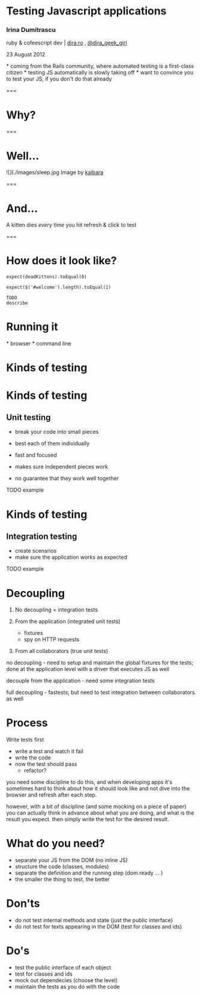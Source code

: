 # Testing Javascript applications

### Irina Dumitrascu

ruby & cofeescript dev | [dira.ro](http://dira.ro) ,  [@dira_geek_girl](http://twitter.com/dira_geek_girl)

23 August 2012

<div class="notes" markdown="1">
* coming from the Rails community, where automated testing is a first-class citizen
* testing JS automatically is slowly taking off
* want to convince you to test your JS, if you don't do that already
</div>

===

# Why?

===

# Well…

![](./images/sleep.jpg
Image by [kaibara](http://www.flickr.com/photos/kaibara/)

===

# And…

A kitten dies *every time* you hit refresh & click to test

===

# How does it look like?

    expect(deadKittens).toEqual(0)
    
    expect($('#welcome').length).toEqual(1)
    
    TODO 
    describe

# Running it

<div class="notes">
* browser
* command line
</div>

# Kinds of testing

# Kinds of testing

## Unit testing

* break your code into small pieces
* best each of them individually

* fast and focused
* makes sure independent pieces work
* no guarantee that they work well together

TODO example

# Kinds of testing
   
## Integration testing

* create scenarios
* make sure the application works as expected 

TODO example


# Decoupling

1. No decoupling = integration tests


1. From the application (integrated unit tests)
    * fixtures
    * spy on HTTP requests
    
1. From all collaborators (true unit tests)

<div class="notes">
no decoupling - need to setup and maintain the global fixtures for the tests; done at the application level with a driver that executes JS as well

decouple from the application - need some integration tests

full decoupling - fastests; but need to test integration between collaborators as well
</div>

# Process

Write tests first

* write a test and watch it fail
* write the code
* now the test should pass
  * refactor?
  
<div class='notes'>
you need some discipline to do this, and when developing apps it's sometimes hard to think about how it should look like and not dive into the browser and refresh after each step.

however, with a bit of discipline (and some mocking on a piece of paper) you can actually think in advance about what you are doing, and what is the result you expect. then simply write the test for the desired result.
</div>

# What do you need?

* separate your JS from the DOM (no inline JS)
* structure the code (classes, modules)
* separate the definition and the running step (dom.ready … )
* the smaller the thing to test, the better


# Don'ts

* do not test internal methods and state (just the public interface)
* do not test for texts appearing in the DOM (test for classes and ids)

# Do's

* test the public interface of each object
* test for classes and ids
* mock out dependecies (choose the level)
* maintain the tests as you do with the code